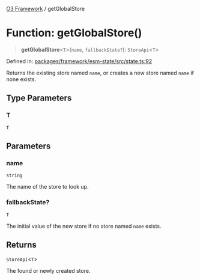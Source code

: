 [O3 Framework](../API.md) / getGlobalStore

# Function: getGlobalStore()

> **getGlobalStore**\<`T`\>(`name`, `fallbackState?`): `StoreApi`\<`T`\>

Defined in: [packages/framework/esm-state/src/state.ts:92](https://github.com/UjjawalPrabhat/openmrs-esm-core/blob/main/packages/framework/esm-state/src/state.ts#L92)

Returns the existing store named `name`,
or creates a new store named `name` if none exists.

## Type Parameters

### T

`T`

## Parameters

### name

`string`

The name of the store to look up.

### fallbackState?

`T`

The initial value of the new store if no store named `name` exists.

## Returns

`StoreApi`\<`T`\>

The found or newly created store.
